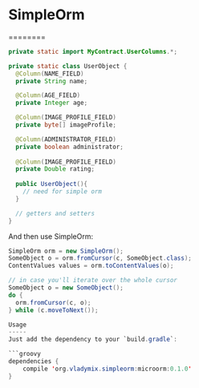 # SimpleOrm
========

```java
private static import MyContract.UserColumns.*;

private static class UserObject {
  @Column(NAME_FIELD)
  private String name;

  @Column(AGE_FIELD)
  private Integer age;

  @Column(IMAGE_PROFILE_FIELD)
  private byte[] imageProfile;

  @Column(ADMINISTRATOR_FIELD)
  private boolean administrator;
  
  @Column(IMAGE_PROFILE_FIELD)
  private Double rating;
  
  public UserObject(){
    // need for simple orm
  }

  // getters and setters
}
```
And then use SimpleOrm:

```java
SimpleOrm orm = new SimpleOrm();
SomeObject o = orm.fromCursor(c, SomeObject.class);
ContentValues values = orm.toContentValues(o);

// in case you'll iterate over the whole cursor
SomeObject o = new SomeObject();
do {
  orm.fromCursor(c, o);
} while (c.moveToNext());

Usage
-----
Just add the dependency to your `build.gradle`:

```groovy
dependencies {
    compile 'org.vladymix.simpleorm:microorm:0.1.0'
}
```

